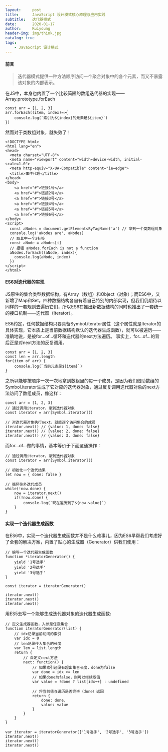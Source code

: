 ```yaml
--- 
layout:     post
title:      JavaScript 设计模式核心原理与应用实践
subtitle:   迭代器模式
date:       2020-01-17
author:     Ruiyoung
header-img: img/think.jpg
catalog: true
tags:
    - JavaScript 设计模式
---
```


#### 前言  

> 迭代器模式提供一种方法顺序访问一个聚合对象中的各个元素，而又不暴露该对象的内部表示。  

在JS中，本身也内置了一个比较简陋的数组迭代器的实现——Array.prototype.forEach  

```{.javaScript}
const arr = [1, 2, 3]
arr.forEach((item, index)=>{
    console.log(`索引为${index}的元素是${item}`)
})
```

然而对于类数组对象，就失效了！

```{.html}
<!DOCTYPE html>
<html lang="en">
<head>
  <meta charset="UTF-8">
  <meta name="viewport" content="width=device-width, initial-scale=1.0">
  <meta http-equiv="X-UA-Compatible" content="ie=edge">
  <title>事件代理</title>
</head>
<body>
    <a href="#">链接1号</a>
    <a href="#">链接2号</a>
    <a href="#">链接3号</a>
    <a href="#">链接4号</a>
    <a href="#">链接5号</a>
    <a href="#">链接6号</a>
</body>
<script>
  const aNodes = document.getElementsByTagName('a') // 拿到一个类数组对象
  console.log('aNodes are', aNodes)
  // 取其中一个a标签
  const aNode = aNodes[i]
  // 报错 aNodes.forEach is not a function
  aNodes.forEach((aNode, index){
    console.log(aNode, index)
  })
</script>
</html>
```

#### ES6对迭代器的实现  

JS原生的集合类型数据结构，有Array（数组）和Object（对象）；而ES6中，又新增了Map和Set。四种数据结构各自有着自己特别的内部实现，但我们仍期待以同样的一套规则去遍历它们，所以ES6在推出新数据结构的同时也推出了一套统一的接口机制——迭代器（Iterator）。  

ES6约定，任何数据结构只要具备Symbol.iterator属性（这个属性就是Iterator的具体实现，它本质上是当前数据结构默认的迭代器生成函数），就可以被遍历——准确地说，是被for...of...循环和迭代器的next方法遍历。 事实上，for...of...的背后正是对next方法的反复调用。  

```{.javaScript}
const arr = [1, 2, 3]
const len = arr.length
for(item of arr) {
    console.log(`当前元素是${item}`)
}
```

之所以能够按顺序一次一次地拿到数组里的每一个成员，是因为我们借助数组的Symbol.iterator生成了它对应的迭代器对象，通过反复调用迭代器对象的next方法访问了数组成员，像这样：  

```{.javaScript}
const arr = [1, 2, 3]
// 通过调用iterator，拿到迭代器对象
const iterator = arr[Symbol.iterator]()

// 对迭代器对象执行next，就能逐个访问集合的成员
iterator.next() // {value: 1, done: false}
iterator.next() // {value: 2, done: false}
iterator.next() // {value: 3, done: false}
```

而for...of...做的事情，基本等价于下面这通操作：  

```{.javaScript}
// 通过调用iterator，拿到迭代器对象
const iterator = arr[Symbol.iterator]()

// 初始化一个迭代结果
let now = { done: false }

// 循环往外迭代成员
while(!now.done) {
    now = iterator.next()
    if(!now.done) {
        console.log(`现在遍历到了${now.value}`)
    }
}
```

#### 实现一个迭代器生成函数  

在ES6中，实现一个迭代器生成函数并不是什么难事儿，因为ES6早帮我们考虑好了全套的解决方案，内置了贴心的生成器（Generator）供我们使用：  

```{.javaScript}
// 编写一个迭代器生成函数
function *iteratorGenerator() {
    yield '1号选手'
    yield '2号选手'
    yield '3号选手'
}

const iterator = iteratorGenerator()

iterator.next()
iterator.next()
iterator.next()
```

用ES5去写一个能够生成迭代器对象的迭代器生成函数:  

```{.javaScript}
// 定义生成器函数，入参是任意集合
function iteratorGenerator(list) {
    // idx记录当前访问的索引
    var idx = 0
    // len记录传入集合的长度
    var len = list.length
    return {
        // 自定义next方法
        next: function() {
            // 如果索引还没有超出集合长度，done为false
            var done = idx >= len
            // 如果done为false，则可以继续取值
            var value = !done ? list[idx++] : undefined

            // 将当前值与遍历是否完毕（done）返回
            return {
                done: done,
                value: value
            }
        }
    }
}

var iterator = iteratorGenerator(['1号选手', '2号选手', '3号选手'])
iterator.next()
iterator.next()
iterator.next()
```
